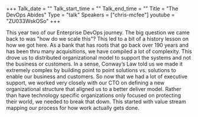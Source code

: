 +++
Talk_date = ""
Talk_start_time = ""
Talk_end_time = ""
Title = "The DevOps Abides"
Type = "talk"
Speakers = ["chris-mcfee"]
youtube = "ZU033WskOSo"
+++

This year two of our Enterprise DevOps journey. The big question we came back to was "how do we scale this"? This led to a bit of a history lesson on how we got here. As a bank that has roots that go back over 190 years and has been thru many acquisitions, we have compiled a lot of complexity. This drove us to distributed organizational model to support the systems and not the business or customers. In a sense, Conway’s Law told us we made it extremely complex by building point to point solutions vs. solutions to enable our business and customers. So now that we had a lot of executive support, we worked very closely with our CTO on defining a new organizational structure that aligned us to a better deliver model. Rather than have technology specific organizations only focused on protecting their world, we needed to break that down. This started with value stream mapping our process for how work actually gets done.
